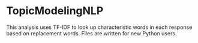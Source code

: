 # TopicModelingNLP
This analysis uses TF-IDF to look up characteristic words in each response based on replacement words. Files are written for new Python users.
